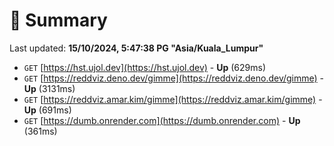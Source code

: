 # 📖 Summary
Last updated: **15/10/2024, 5:47:38 PG "Asia/Kuala_Lumpur"**

- `GET` [https://hst.ujol.dev](https://hst.ujol.dev) - **Up** (629ms)
- `GET` [https://reddviz.deno.dev/gimme](https://reddviz.deno.dev/gimme) - **Up** (3131ms)
- `GET` [https://reddviz.amar.kim/gimme](https://reddviz.amar.kim/gimme) - **Up** (691ms)
- `GET` [https://dumb.onrender.com](https://dumb.onrender.com) - **Up** (361ms)
